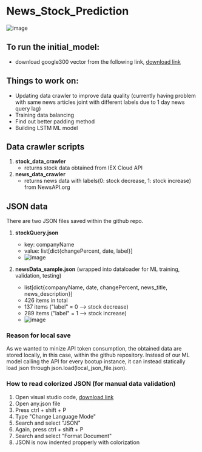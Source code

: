 # News_Stock_Prediction
![image](https://drive.google.com/uc?export=view&id=1A95mZ28-8GsQJOB2F8G_rdy2w6vxC0ai)

## To run the initial_model:
* download google300 vector from the following link, [download link](https://s3.amazonaws.com/dl4j-distribution/GoogleNews-vectors-negative300.bin.gz)

## Things to work on:
* Updating data crawler to improve data quality (currently having problem with same news articles joint with different labels due to 1 day news query lag)
* Training data balancing
* Find out better padding method
* Building LSTM ML model

## Data crawler scripts
1. **stock_data_crawler**
    * returns stock data obtained from IEX Cloud API
2. **news_data_crawler**
    * returns news data with labels(0: stock decrease, 1: stock increase) from NewsAPI.org

## JSON data
There are two JSON files saved within the github repo.
1. **stockQuery.json**
    * key: companyName
    * value: list[dict{changePercent, date, label}]
    * ![image](https://drive.google.com/uc?export=view&id=1cdgrzi-lUPJKPUA24qz3XUuDwSrlXMRs)

2. **newsData_sample.json** (wrapped into dataloader for ML training, validation, testing)
    * list[dict{companyName, date, changePercent, news_title, news_description}]
    * 426 items in total
    * 137 items ("label" = 0 --> stock decrease)
    * 289 items ("label" = 1 --> stock increase)
    * ![image](https://drive.google.com/uc?export=view&id=1TsUTUa9FGi0eUXXzlGGifymmGOs7yCEr)
    
### Reason for local save
As we wanted to minize API token consumption, the obtained data are stored locally, in this case, within the github repository.
Instead of our ML model calling the API for every bootup instance, it can instead statically load json through json.load(local_json_file.json).
### How to read colorized JSON (for manual data validation)
1. Open visual studio code, [download link](https://code.visualstudio.com/download)
2. Open any.json file
3. Press ctrl + shift + P
4. Type "Change Language Mode"
5. Search and select "JSON"
6. Again, press ctrl + shift + P
7. Search and select "Format Document"
8. JSON is now indented propperly with colorization
